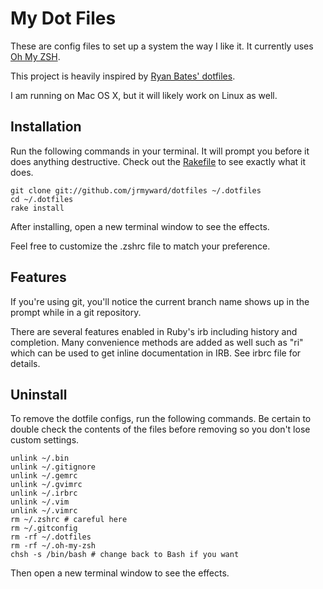 # My Dot Files

These are config files to set up a system the way I like it. It currently uses [Oh My ZSH](https://github.com/robbyrussell/oh-my-zsh).

This project is heavily inspired by [Ryan Bates' dotfiles](https://github.com/ryanb/dotfiles).

I am running on Mac OS X, but it will likely work on Linux as well.


## Installation

Run the following commands in your terminal. It will prompt you before it does anything destructive. Check out the [Rakefile](https://github.com/jrmyward/dotfiles/blob/custom-bash-zsh/Rakefile) to see exactly what it does.

```terminal
git clone git://github.com/jrmyward/dotfiles ~/.dotfiles
cd ~/.dotfiles
rake install
```

After installing, open a new terminal window to see the effects.

Feel free to customize the .zshrc file to match your preference.

## Features

If you're using git, you'll notice the current branch name shows up in the prompt while in a git repository.

There are several features enabled in Ruby's irb including history and completion. Many convenience methods are added as well such as "ri" which can be used to get inline documentation in IRB. See irbrc file for details.


## Uninstall

To remove the dotfile configs, run the following commands. Be certain to double check the contents of the files before removing so you don't lose custom settings.

```
unlink ~/.bin
unlink ~/.gitignore
unlink ~/.gemrc
unlink ~/.gvimrc
unlink ~/.irbrc
unlink ~/.vim
unlink ~/.vimrc
rm ~/.zshrc # careful here
rm ~/.gitconfig
rm -rf ~/.dotfiles
rm -rf ~/.oh-my-zsh
chsh -s /bin/bash # change back to Bash if you want
```

Then open a new terminal window to see the effects.
